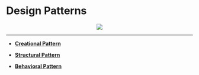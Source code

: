 # Design Patterns

<p align="center">
  <img src="https://github.com/matsennin/csharp-design-patterns/blob/master/GammaCategorizationGOF.png" />
</p>

<hr>

- **[Creational Pattern](https://github.com/matsennin/csharp-design-patterns/blob/master/Design%20Patterns/Creational%20Design%20Patterns/README.md)**

- **[Structural Pattern](https://github.com/matsennin/csharp-design-patterns/blob/master/Design%20Patterns/Structural%20Design%20Patterns/README.md)**

- **[Behavioral Pattern](https://github.com/matsennin/csharp-design-patterns/blob/master/Design%20Patterns/Behavioral%20Design%20Patterns/README.md)**
